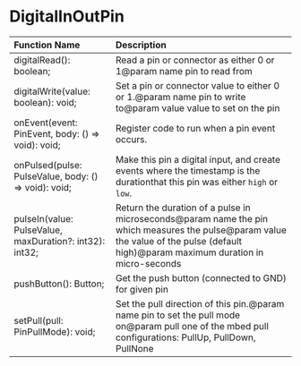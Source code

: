 # DigitalInOutPin

|Function Name| Description|
|:---|:---|
|digitalRead(): boolean; |Read a pin or connector as either 0 or 1@param name pin to read from|
|digitalWrite(value: boolean): void; |Set a pin or connector value to either 0 or 1.@param name pin to write to@param value value to set on the pin|
|onEvent(event: PinEvent, body: () => void): void; |Register code to run when a pin event occurs. |
|onPulsed(pulse: PulseValue, body: () => void): void; |Make this pin a digital input, and create events where the timestamp is the durationthat this pin was either ``high`` or ``low``.|
|pulseIn(value: PulseValue, maxDuration?: int32): int32; |Return the duration of a pulse in microseconds@param name the pin which measures the pulse@param value the value of the pulse (default high)@param maximum duration in micro-seconds|
|pushButton(): Button; |Get the push button (connected to GND) for given pin|
|setPull(pull: PinPullMode): void; |Set the pull direction of this pin.@param name pin to set the pull mode on@param pull one of the mbed pull configurations: PullUp, PullDown, PullNone|
